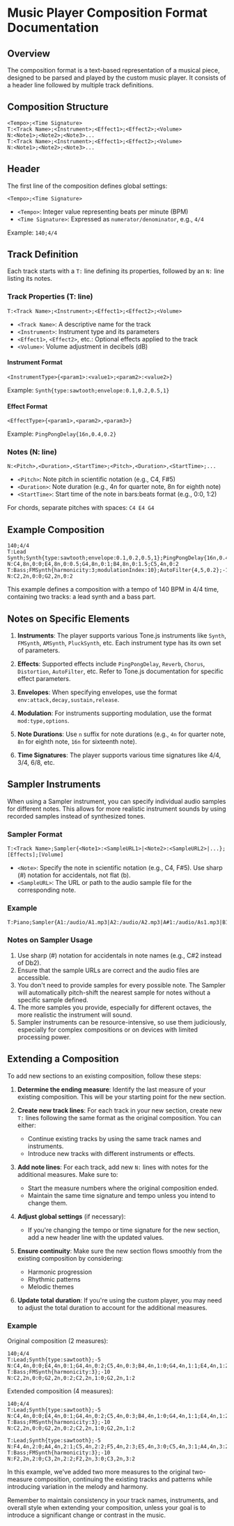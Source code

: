 # Music Player Composition Format Documentation

## Overview

The composition format is a text-based representation of a musical piece, designed to be parsed and played by the custom music player. It consists of a header line followed by multiple track definitions.

## Composition Structure

```
<Tempo>;<Time Signature>
T:<Track Name>;<Instrument>;<Effect1>;<Effect2>;<Volume>
N:<Note1>;<Note2>;<Note3>...
T:<Track Name>;<Instrument>;<Effect1>;<Effect2>;<Volume>
N:<Note1>;<Note2>;<Note3>...
```

## Header

The first line of the composition defines global settings:

```
<Tempo>;<Time Signature>
```

- `<Tempo>`: Integer value representing beats per minute (BPM)
- `<Time Signature>`: Expressed as `numerator/denominator`, e.g., `4/4`

Example: `140;4/4`

## Track Definition

Each track starts with a `T:` line defining its properties, followed by an `N:` line listing its notes.

### Track Properties (T: line)

```
T:<Track Name>;<Instrument>;<Effect1>;<Effect2>;<Volume>
```

- `<Track Name>`: A descriptive name for the track
- `<Instrument>`: Instrument type and its parameters
- `<Effect1>`, `<Effect2>`, etc.: Optional effects applied to the track
- `<Volume>`: Volume adjustment in decibels (dB)

#### Instrument Format

```
<InstrumentType>{<param1>:<value1>;<param2>:<value2>}
```

Example: `Synth{type:sawtooth;envelope:0.1,0.2,0.5,1}`

#### Effect Format

```
<EffectType>{<param1>,<param2>,<param3>}
```

Example: `PingPongDelay{16n,0.4,0.2}`

### Notes (N: line)

```
N:<Pitch>,<Duration>,<StartTime>;<Pitch>,<Duration>,<StartTime>;...
```

- `<Pitch>`: Note pitch in scientific notation (e.g., C4, F#5)
- `<Duration>`: Note duration (e.g., 4n for quarter note, 8n for eighth note)
- `<StartTime>`: Start time of the note in bars:beats format (e.g., 0:0, 1:2)

For chords, separate pitches with spaces: `C4 E4 G4`

## Example Composition

```
140;4/4
T:Lead Synth;Synth{type:sawtooth;envelope:0.1,0.2,0.5,1};PingPongDelay{16n,0.4,0.2};Reverb{0.5,3};-8
N:C4,8n,0:0;E4,8n,0:0.5;G4,8n,0:1;B4,8n,0:1.5;C5,4n,0:2
T:Bass;FMSynth{harmonicity:3;modulationIndex:10};AutoFilter{4,5,0.2};-10
N:C2,2n,0:0;G2,2n,0:2
```

This example defines a composition with a tempo of 140 BPM in 4/4 time, containing two tracks: a lead synth and a bass part.

## Notes on Specific Elements

1. **Instruments**: The player supports various Tone.js instruments like `Synth`, `FMSynth`, `AMSynth`, `PluckSynth`, etc. Each instrument type has its own set of parameters.

2. **Effects**: Supported effects include `PingPongDelay`, `Reverb`, `Chorus`, `Distortion`, `AutoFilter`, etc. Refer to Tone.js documentation for specific effect parameters.

3. **Envelopes**: When specifying envelopes, use the format `env:attack,decay,sustain,release`.

4. **Modulation**: For instruments supporting modulation, use the format `mod:type,options`.

5. **Note Durations**: Use `n` suffix for note durations (e.g., `4n` for quarter note, `8n` for eighth note, `16n` for sixteenth note).

6. **Time Signatures**: The player supports various time signatures like 4/4, 3/4, 6/8, etc.

## Sampler Instruments

When using a Sampler instrument, you can specify individual audio samples for different notes. This allows for more realistic instrument sounds by using recorded samples instead of synthesized tones.

### Sampler Format

```
T:<Track Name>;Sampler{<Note1>:<SampleURL1>|<Note2>:<SampleURL2>|...};[Effects];[Volume]
```

- `<Note>`: Specify the note in scientific notation (e.g., C4, F#5). Use sharp (#) notation for accidentals, not flat (b).
- `<SampleURL>`: The URL or path to the audio sample file for the corresponding note.

### Example

```
T:Piano;Sampler{A1:/audio/A1.mp3|A2:/audio/A2.mp3|A#1:/audio/As1.mp3|B1:/audio/B1.mp3|C2:/audio/C2.mp3|C#2:/audio/Cs2.mp3|D2:/audio/D2.mp3|D#2:/audio/Ds2.mp3|E2:/audio/E2.mp3|F2:/audio/F2.mp3|F#2:/audio/Fs2.mp3|G2:/audio/G2.mp3|G#1:/audio/Gs1.mp3};Reverb{0.5,2};-2
```

### Notes on Sampler Usage

1. Use sharp (#) notation for accidentals in note names (e.g., C#2 instead of Db2).
2. Ensure that the sample URLs are correct and the audio files are accessible.
3. You don't need to provide samples for every possible note. The Sampler will automatically pitch-shift the nearest sample for notes without a specific sample defined.
4. The more samples you provide, especially for different octaves, the more realistic the instrument will sound.
5. Sampler instruments can be resource-intensive, so use them judiciously, especially for complex compositions or on devices with limited processing power.


## Extending a Composition

To add new sections to an existing composition, follow these steps:

1. **Determine the ending measure**: Identify the last measure of your existing composition. This will be your starting point for the new section.

2. **Create new track lines**: For each track in your new section, create new `T:` lines following the same format as the original composition. You can either:
   - Continue existing tracks by using the same track names and instruments.
   - Introduce new tracks with different instruments or effects.

3. **Add note lines**: For each track, add new `N:` lines with notes for the additional measures. Make sure to:
   - Start the measure numbers where the original composition ended.
   - Maintain the same time signature and tempo unless you intend to change them.

4. **Adjust global settings** (if necessary):
   - If you're changing the tempo or time signature for the new section, add a new header line with the updated values.

5. **Ensure continuity**: Make sure the new section flows smoothly from the existing composition by considering:
   - Harmonic progression
   - Rhythmic patterns
   - Melodic themes

6. **Update total duration**: If you're using the custom player, you may need to adjust the total duration to account for the additional measures.

### Example

Original composition (2 measures):

```
140;4/4
T:Lead;Synth{type:sawtooth};-5
N:C4,4n,0:0;E4,4n,0:1;G4,4n,0:2;C5,4n,0:3;B4,4n,1:0;G4,4n,1:1;E4,4n,1:2;C4,4n,1:3
T:Bass;FMSynth{harmonicity:3};-10
N:C2,2n,0:0;G2,2n,0:2;C2,2n,1:0;G2,2n,1:2
```

Extended composition (4 measures):

```
140;4/4
T:Lead;Synth{type:sawtooth};-5
N:C4,4n,0:0;E4,4n,0:1;G4,4n,0:2;C5,4n,0:3;B4,4n,1:0;G4,4n,1:1;E4,4n,1:2;C4,4n,1:3
T:Bass;FMSynth{harmonicity:3};-10
N:C2,2n,0:0;G2,2n,0:2;C2,2n,1:0;G2,2n,1:2

T:Lead;Synth{type:sawtooth};-5
N:F4,4n,2:0;A4,4n,2:1;C5,4n,2:2;F5,4n,2:3;E5,4n,3:0;C5,4n,3:1;A4,4n,3:2;F4,4n,3:3
T:Bass;FMSynth{harmonicity:3};-10
N:F2,2n,2:0;C3,2n,2:2;F2,2n,3:0;C3,2n,3:2
```

In this example, we've added two more measures to the original two-measure composition, continuing the existing tracks and patterns while introducing variation in the melody and harmony.

Remember to maintain consistency in your track names, instruments, and overall style when extending your composition, unless your goal is to introduce a significant change or contrast in the music.